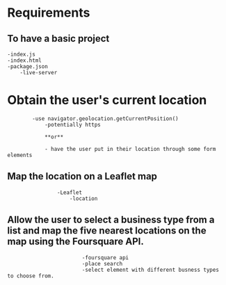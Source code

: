 # Requirements

## To have a basic project
    -index.js
    -index.html
    -package.json
        -live-server


# Obtain the user's current location
            -use navigator.geolocation.getCurrentPosition()
                -potentially https

                **or**

                - have the user put in their location through some form elements

 ## Map the location on a Leaflet map
                    -Leaflet
                        -location

## Allow the user to select a business type from a list and map the five nearest locations on the map using the Foursquare API.

                            -foursquare api
                            -place search
                            -select element with different busness types to choose from.
